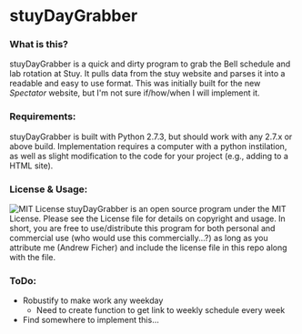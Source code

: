 # stuyDayGrabber

### What is this?

stuyDayGrabber is a quick and dirty program to grab the Bell schedule and lab rotation at Stuy. It pulls data from the stuy website and parses it into a readable and easy to use format.
This was initially built for the new *Spectator* website, but I'm not sure if/how/when I will implement it.

### Requirements:

stuyDayGrabber is built with Python 2.7.3, but should work with any 2.7.x or above build. Implementation requires a computer with a python instilation, as well as slight modification to the code for your project (e.g., adding to a HTML site).


### License & Usage:
![MIT License](http://upload.wikimedia.org/wikipedia/commons/thumb/c/c3/License_icon-mit.svg/200px-License_icon-mit.svg.png "MIT License")
stuyDayGrabber is an open source program under the MIT License. Please see the License file for details on copyright and usage.
In short, you are free to use/distribute this program for both personal and commercial use (who would use this commercially...?) as long as you attribute me (Andrew Ficher) and include the license file in this repo along with the file.




### ToDo:
- Robustify to make work any weekday
  - Need to create function to get link to weekly schedule every week
- Find somewhere to implement this...
